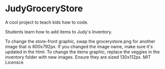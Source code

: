 # JudyGroceryStore
A cool project to teach kids how to code.

Students learn how to add items to Judy's Inventory.

To change the store-front graphic, swap the grocerystore.png for another image that is 600x792px. If you changed the image name, make sure it's updated in the html.
To change the items graphic, replace the veggies in the inventory folder with new images. Ensure they are sized 130x112px.
MIT Licensce
